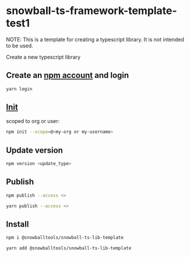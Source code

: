 # snowball-ts-framework-template- test1

NOTE: This is a template for creating a typescript library. It is not intended to be used.

Create a new typescript library

## Create an [npm account](https://www.npmjs.com) and login

```sh
yarn login
```

## [Init](https://docs.npmjs.com/creating-and-publishing-scoped-public-packages)

scoped to org or user:

```sh
npm init --scope=@<my-org or my-username>
```

## Update version

```sh
npm version <update_type>
```

## Publish

```sh
npm publish --access <>
```

```sh
yarn publish --access <>
```

## Install

```sh
npm i @snowballtools/snowball-ts-lib-template
```

```sh
yarn add @snowballtools/snowball-ts-lib-template
```

